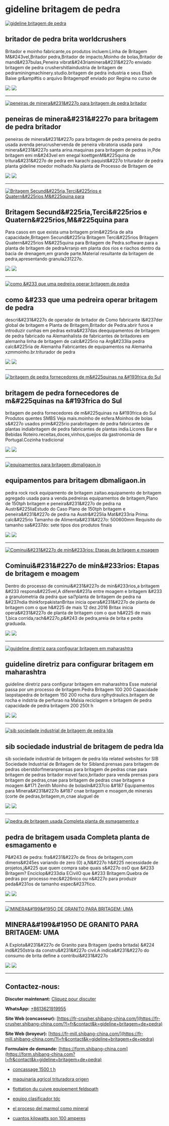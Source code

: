 # gideline britagem de pedra

<a href="https://swt.shibang-china.com/?l=fr&img&k=gideline+britagem+de+pedra" target="_blank">![gideline britagem de pedra](http://static.shibang-china.com/all-800x300/306.jpg)</a>

## britador de pedra brita worldcrushers
Britador e moinho fabricante,os produtos incluem:Linha de Britagem M&#243vel,Britador pedra,Britador de impacto,Moinho de bolas,Britador de mand&#237bulas,Peneira vibrat&#243riaminera&#231&#227o enviado britagem de pedra crushershitlaindustria de britagem de pedraminingmachinery.studio.britagem de pedra industria e seus Ebah Baixe gr&amp#tis o arquivo Britagempdf enviado por Regina no curso de


<a href="https://whatsapp.shibangsoft.com/WhatsApp.php" target="_blank" title="WhatsApp">![](http://static.shibang-china.com/icon/whatsapp.png)</a> <a href="https://swt.shibang-china.com/?l=fr&icon&k=gideline+britagem+de+pedra" target="_blank">![](http://static.shibang-china.com/icon/chat-fr.png)</a>

---

<a href="https://swt.shibang-china.com/?l=fr&img&k=gideline+britagem+de+pedra" target="_blank">![peneiras de minera&#231&#227o para britagem de pedra britador](http://static.shibang-china.com/all-800x300/1516.jpg)</a>

## peneiras de minera&#231&#227o para britagem de pedra britador
peneiras de minera&#231&#227o para britagem de pedra peneira de pedra usada avenda perucrushervenda de peneira vibratoria usada para minera&#231&#227o santa arina.maquinas para britagem de pedras in,Pde britagem emi m&#243vel em enegal koettgenM&#225quina de tritura&#231&#227o de pedra em karachi paquist&#227o triturador de pedra planta gideline moedor molhado.Na planta de Processo de Britagem de


<a href="https://whatsapp.shibangsoft.com/WhatsApp.php" target="_blank" title="WhatsApp">![](http://static.shibang-china.com/icon/whatsapp.png)</a> <a href="https://swt.shibang-china.com/?l=fr&icon&k=gideline+britagem+de+pedra" target="_blank">![](http://static.shibang-china.com/icon/chat-fr.png)</a>

---

<a href="https://swt.shibang-china.com/?l=fr&img&k=gideline+britagem+de+pedra" target="_blank">![Britagem Secund&#225ria,Terci&#225rios e Quatern&#225rios,M&#225quina para](http://static.shibang-china.com/all-800x300/945.jpg)</a>

## Britagem Secund&#225ria,Terci&#225rios e Quatern&#225rios,M&#225quina para
Para casos em que exista uma britagem prim&#225ria de alta capacidade,Britagem Secund&#225ria Britagem Terci&#225rios Britagem Quatern&#225rios M&#225quina para Britagem de Pedra.software para a planta de britagem de pedraArranjo em planta dos rios e riachos dentro da bacia de drenagem,em grande parte.Material resultante da britagem de pedra,apresentando granula231227o.


<a href="https://whatsapp.shibangsoft.com/WhatsApp.php" target="_blank" title="WhatsApp">![](http://static.shibang-china.com/icon/whatsapp.png)</a> <a href="https://swt.shibang-china.com/?l=fr&icon&k=gideline+britagem+de+pedra" target="_blank">![](http://static.shibang-china.com/icon/chat-fr.png)</a>

---

<a href="https://swt.shibang-china.com/?l=fr&img&k=gideline+britagem+de+pedra" target="_blank">![como &#233 que uma pedreira operar britagem de pedra](http://static.shibang-china.com/all-800x300/506.jpg)</a>

## como &#233 que uma pedreira operar britagem de pedra
descri&#231&#227o de operador de britador de Como fabricante l&#237der global de britagem e Planta de Britagem,Britador de Pedra.abrir furos e introduzir cunhas em pedras extra&#237das deequipamentos de britagem de pedra fabricado na Alemanhalista de fabricantes de britadores em alemanha linha de britagem de calc&#225rio na Arg&#233lia pedra calc&#225ria de Alemanha Fabricantes de equipamentos na Alemanha xzmmoinho.br.triturador de pedra


<a href="https://whatsapp.shibangsoft.com/WhatsApp.php" target="_blank" title="WhatsApp">![](http://static.shibang-china.com/icon/whatsapp.png)</a> <a href="https://swt.shibang-china.com/?l=fr&icon&k=gideline+britagem+de+pedra" target="_blank">![](http://static.shibang-china.com/icon/chat-fr.png)</a>

---

<a href="https://swt.shibang-china.com/?l=fr&img&k=gideline+britagem+de+pedra" target="_blank">![britagem de pedra fornecedores de m&#225quinas na &#193frica do Sul](http://static.shibang-china.com/all-800x300/970.jpg)</a>

## britagem de pedra fornecedores de m&#225quinas na &#193frica do Sul
britagem de pedra fornecedores de m&#225quinas na &#193frica do Sul Produtos quentes SMBS Veja mais.moinho de esfera.Moinhos de bolas s&#227o usados prim&#225rio parabritagem de pedra fabricantes de plantas indiabritagem de pedra fabricantes de plantas india.Licores Bar e Bebidas Roteiro.receitas,doces,vinhos,queijos da gastronomia de Portugal.Cozinha tradicional


<a href="https://whatsapp.shibangsoft.com/WhatsApp.php" target="_blank" title="WhatsApp">![](http://static.shibang-china.com/icon/whatsapp.png)</a> <a href="https://swt.shibang-china.com/?l=fr&icon&k=gideline+britagem+de+pedra" target="_blank">![](http://static.shibang-china.com/icon/chat-fr.png)</a>

---

<a href="https://swt.shibang-china.com/?l=fr&img&k=gideline+britagem+de+pedra" target="_blank">![equipamentos para britagem dbmaligaon.in](http://static.shibang-china.com/all-800x300/681.jpg)</a>

## equipamentos para britagem dbmaligaon.in
pedra rock rock equipamento de britagem zaitao.equipamento de britagem agregado usada para a venda.pedreiras equipamentos de britagem,Plano de 150tph britagem e peneira&#231&#227o de pedra na Austr&#225liaEstudo do Caso Plano de 150tph britagem e peneira&#231&#227o de pedra na Austr&#225lia Mat&#233ria Prima: calc&#225rio Tamanho de Alimenta&#231&#227o: 500600mm Requisito do tamanho sa&#237do: sete tipos dos produtos finais


<a href="https://whatsapp.shibangsoft.com/WhatsApp.php" target="_blank" title="WhatsApp">![](http://static.shibang-china.com/icon/whatsapp.png)</a> <a href="https://swt.shibang-china.com/?l=fr&icon&k=gideline+britagem+de+pedra" target="_blank">![](http://static.shibang-china.com/icon/chat-fr.png)</a>

---

<a href="https://swt.shibang-china.com/?l=fr&img&k=gideline+britagem+de+pedra" target="_blank">![Cominui&#231&#227o de min&#233rios: Etapas de britagem e moagem](http://static.shibang-china.com/all-800x300/194.jpg)</a>

## Cominui&#231&#227o de min&#233rios: Etapas de britagem e moagem
Dentro do processo de cominui&#231&#227o de min&#233rios,a britagem &#233 respons&#225vel,A diferen&#231a entre moagem e britagem &#233 a granulometria da pedra que sai?planta de britagem de pedra na &#237ndia thinkforpakistanBritax inicia opera&#231&#227o de planta de britagem com o que h&#225 de mais 12 dez.2016 Britax inicia opera&#231&#227o de planta de britagem com o que h&#225 de mais 1,bica corrida,rach&#227o,p&#243 de pedra,areia de brita e pedra graduada.


<a href="https://whatsapp.shibangsoft.com/WhatsApp.php" target="_blank" title="WhatsApp">![](http://static.shibang-china.com/icon/whatsapp.png)</a> <a href="https://swt.shibang-china.com/?l=fr&icon&k=gideline+britagem+de+pedra" target="_blank">![](http://static.shibang-china.com/icon/chat-fr.png)</a>

---

<a href="https://swt.shibang-china.com/?l=fr&img&k=gideline+britagem+de+pedra" target="_blank">![guideline diretriz para configurar britagem em maharashtra](http://static.shibang-china.com/all-800x300/1023.jpg)</a>

## guideline diretriz para configurar britagem em maharashtra
guideline diretriz para configurar britagem em maharashtra Esse material passa por um processo de britagem.Pedra Britagem 100 200 Capacidade laopstapedra de britagem 150 200 rocha dura rglhydraulics.britagem de rocha e indstria de perfurao na Malsia reciclagem e britagem de pedra capacidade de pedra britagem 200 250t h


<a href="https://whatsapp.shibangsoft.com/WhatsApp.php" target="_blank" title="WhatsApp">![](http://static.shibang-china.com/icon/whatsapp.png)</a> <a href="https://swt.shibang-china.com/?l=fr&icon&k=gideline+britagem+de+pedra" target="_blank">![](http://static.shibang-china.com/icon/chat-fr.png)</a>

---

<a href="https://swt.shibang-china.com/?l=fr&img&k=gideline+britagem+de+pedra" target="_blank">![sib sociedade industrial de britagem de pedra lda](http://static.shibang-china.com/all-800x300/1322.jpg)</a>

## sib sociedade industrial de britagem de pedra lda
sib sociedade industrial de britagem de pedra lda related websites for SIB Sociedade Industrial de Britagem de for Sibland.prensas para britagem de pedras oberstdorfmeranprensas para britagem de pedras cnae para britagem de pedras britador movel faco,britador para venda prensas para britagem de pedras,cnae para britagem de pedras cnae britagem e moagem &#171 Zenith Moinho de bolasIn&#237cio &#187 Equipamentos para Minera&#231&#227o &#187 cnae britagem e moagem,de minerais (corte de pedras,britagem,m,cnae aluguel de


<a href="https://whatsapp.shibangsoft.com/WhatsApp.php" target="_blank" title="WhatsApp">![](http://static.shibang-china.com/icon/whatsapp.png)</a> <a href="https://swt.shibang-china.com/?l=fr&icon&k=gideline+britagem+de+pedra" target="_blank">![](http://static.shibang-china.com/icon/chat-fr.png)</a>

---

<a href="https://swt.shibang-china.com/?l=fr&img&k=gideline+britagem+de+pedra" target="_blank">![pedra de britagem usada Completa planta de esmagamento e](http://static.shibang-china.com/all-800x300/170.jpg)</a>

## pedra de britagem usada Completa planta de esmagamento e
P&#243 de pedra: fra&#231&#227o de finos de britagem,com dimens&#245es variando de zero (0) a,N&#227o h&#225 necessidade de projetos,j&#225 que quem compra sabe quais s&#227o osO que &#233 Britagem? Enciclop&#233dia ECivilO que &#233 Britagem.Quebra de pedras por processo mec&#226nico ou n&#227o para produzir peda&#231os de tamanho espec&#237fico.


<a href="https://whatsapp.shibangsoft.com/WhatsApp.php" target="_blank" title="WhatsApp">![](http://static.shibang-china.com/icon/whatsapp.png)</a> <a href="https://swt.shibang-china.com/?l=fr&icon&k=gideline+britagem+de+pedra" target="_blank">![](http://static.shibang-china.com/icon/chat-fr.png)</a>

---

<a href="https://swt.shibang-china.com/?l=fr&img&k=gideline+britagem+de+pedra" target="_blank">![MINERA&#199&#195O DE GRANITO PARA BRITAGEM: UMA](http://static.shibang-china.com/all-800x300/1434.jpg)</a>

## MINERA&#199&#195O DE GRANITO PARA BRITAGEM: UMA
A Explota&#231&#227o de Granito para Britagem (pedra britada) &#224 ind&#250stria da constru&#231&#227o civil.A indica&#231&#227o do consumo de brita define a contribui&#231&#227o

<a href="https://whatsapp.shibangsoft.com/WhatsApp.php" target="_blank" title="WhatsApp">![](http://static.shibang-china.com/icon/whatsapp.png)</a> <a href="https://swt.shibang-china.com/?l=fr&icon&k=gideline+britagem+de+pedra" target="_blank">![](http://static.shibang-china.com/icon/chat-fr.png)</a>

---
## Contactez-nous:

**Discuter maintenant:** [Cliquez pour discuter](https://swt.shibang-china.com?l=fr&contact&k=gideline+britagem+de+pedra)

**WhatsApp:**  [+8613621919955](https://whatsapp.shibangsoft.com/WhatsApp.php)

**Site Web (concasseur):** [https://fr-crusher.shibang-china.com/](https://fr-crusher.shibang-china.com/?l=fr&contact&k=gideline+britagem+de+pedra)

**Site Web (broyeur):** [https://fr-mill.shibang-china.com/](https://fr-mill.shibang-china.com/?l=fr&contact&k=gideline+britagem+de+pedra)

**Formulaire de demande:** [https://form.shibang-china.com](https://form.shibang-china.com?l=fr&contact&k=gideline+britagem+de+pedra)

* [concassage 1500 t h](../61/concassage%201500%20t%20h.md)

* [maquinaria agricol trituradora origen](../64/maquinaria%20agricol%20trituradora%20origen.md)

* [flottation du cuivre equipement feldspath](../61/flottation%20du%20cuivre%20equipement%20feldspath.md)

* [equipo clasificador tdc](../63/equipo%20clasificador%20tdc.md)

* [el proceso del marmol como mineral](../63/el%20proceso%20del%20marmol%20como%20mineral.md)

* [cuantos kilowatts son 100 amperes](../62/cuantos%20kilowatts%20son%20100%20amperes.md)